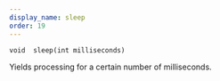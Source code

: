 ```yaml
---
display_name: sleep
order: 19
---
```

`void  sleep(int milliseconds)`

Yields processing for a certain number of milliseconds.
